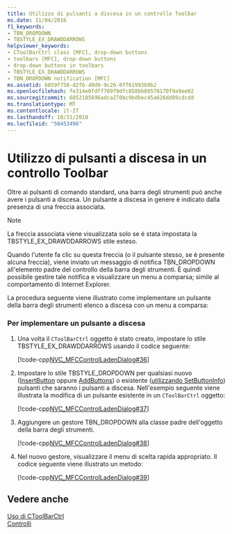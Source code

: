 ```yaml
---
title: Utilizzo di pulsanti a discesa in un controllo Toolbar
ms.date: 11/04/2016
f1_keywords:
- TBN_DROPDOWN
- TBSTYLE_EX_DRAWDDARROWS
helpviewer_keywords:
- CToolBarCtrl class [MFC], drop-down buttons
- toolbars [MFC], drop-down buttons
- drop-down buttons in toolbars
- TBSTYLE_EX_DRAWDDARROWS
- TBN_DROPDOWN notification [MFC]
ms.assetid: b859f758-d2f6-40d9-9c26-0ff61993b9b2
ms.openlocfilehash: fe314e0fdff70979dfc858bb89578170f9a9ee02
ms.sourcegitcommit: 6052185696adca270bc9bdbec45a626dd89cdcdd
ms.translationtype: MT
ms.contentlocale: it-IT
ms.lasthandoff: 10/31/2018
ms.locfileid: "50453496"
---
```

# <a name="using-drop-down-buttons-in-a-toolbar-control"></a>Utilizzo di pulsanti a discesa in un controllo Toolbar

Oltre ai pulsanti di comando standard, una barra degli strumenti può anche avere i pulsanti a discesa. Un pulsante a discesa in genere è indicato dalla presenza di una freccia associata.

> [!NOTE]
>  La freccia associata viene visualizzata solo se è stata impostata la TBSTYLE_EX_DRAWDDARROWS stile esteso.

Quando l'utente fa clic su questa freccia (o il pulsante stesso, se è presente alcuna freccia), viene inviato un messaggio di notifica TBN_DROPDOWN all'elemento padre del controllo della barra degli strumenti. È quindi possibile gestire tale notifica e visualizzare un menu a comparsa; simile al comportamento di Internet Explorer.

La procedura seguente viene illustrato come implementare un pulsante della barra degli strumenti elenco a discesa con un menu a comparsa:

### <a name="to-implement-a-drop-down-button"></a>Per implementare un pulsante a discesa

1. Una volta il `CToolBarCtrl` oggetto è stato creato, impostare lo stile TBSTYLE_EX_DRAWDDARROWS usando il codice seguente:

   [!code-cpp[NVC_MFCControlLadenDialog#36](../mfc/codesnippet/cpp/using-drop-down-buttons-in-a-toolbar-control_1.cpp)]

1. Impostare lo stile TBSTYLE_DROPDOWN per qualsiasi nuovo ([InsertButton](../mfc/reference/ctoolbarctrl-class.md#insertbutton) oppure [AddButtons](../mfc/reference/ctoolbarctrl-class.md#addbuttons)) o esistente ([utilizzando SetButtonInfo](../mfc/reference/ctoolbarctrl-class.md#setbuttoninfo)) pulsanti che saranno i pulsanti a discesa. Nell'esempio seguente viene illustrata la modifica di un pulsante esistente in un `CToolBarCtrl` oggetto:

   [!code-cpp[NVC_MFCControlLadenDialog#37](../mfc/codesnippet/cpp/using-drop-down-buttons-in-a-toolbar-control_2.cpp)]

1. Aggiungere un gestore TBN_DROPDOWN alla classe padre dell'oggetto della barra degli strumenti.

   [!code-cpp[NVC_MFCControlLadenDialog#38](../mfc/codesnippet/cpp/using-drop-down-buttons-in-a-toolbar-control_3.cpp)]

1. Nel nuovo gestore, visualizzare il menu di scelta rapida appropriato. Il codice seguente viene illustrato un metodo:

   [!code-cpp[NVC_MFCControlLadenDialog#39](../mfc/codesnippet/cpp/using-drop-down-buttons-in-a-toolbar-control_4.cpp)]

## <a name="see-also"></a>Vedere anche

[Uso di CToolBarCtrl](../mfc/using-ctoolbarctrl.md)<br/>
[Controlli](../mfc/controls-mfc.md)


